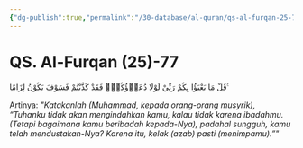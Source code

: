 ```yaml
---
{"dg-publish":true,"permalink":"/30-database/al-quran/qs-al-furqan-25-77/"}
---
```



# QS. Al-Furqan (25)-77
قُلْ مَا يَعْبَؤُا بِكُمْ رَبِّيْ لَوْلَا دُعَاۤؤُكُمْۚ فَقَدْ كَذَّبْتُمْ فَسَوْفَ يَكُوْنُ لِزَامًا ࣖ

Artinya: *"Katakanlah (Muhammad, kepada orang-orang musyrik), “Tuhanku tidak akan mengindahkan kamu, kalau tidak karena ibadahmu. (Tetapi bagaimana kamu beribadah kepada-Nya), padahal sungguh, kamu telah mendustakan-Nya? Karena itu, kelak (azab) pasti (menimpamu).”"*
